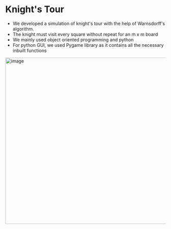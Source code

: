 # Knight's Tour

- We developed a simulation of knight's tour with the help of Warnsdorff's algorithm. 
- The knight must visit every square without repeat for an m x m board
- We mainly used object oriented programming and python
- For python GUI, we used Pygame library as it contains all the necessary inbuilt functions

<img width="523" alt="image" src="https://user-images.githubusercontent.com/67421239/174857657-eed67228-2d3d-4963-89f3-1e2746a85565.png">

